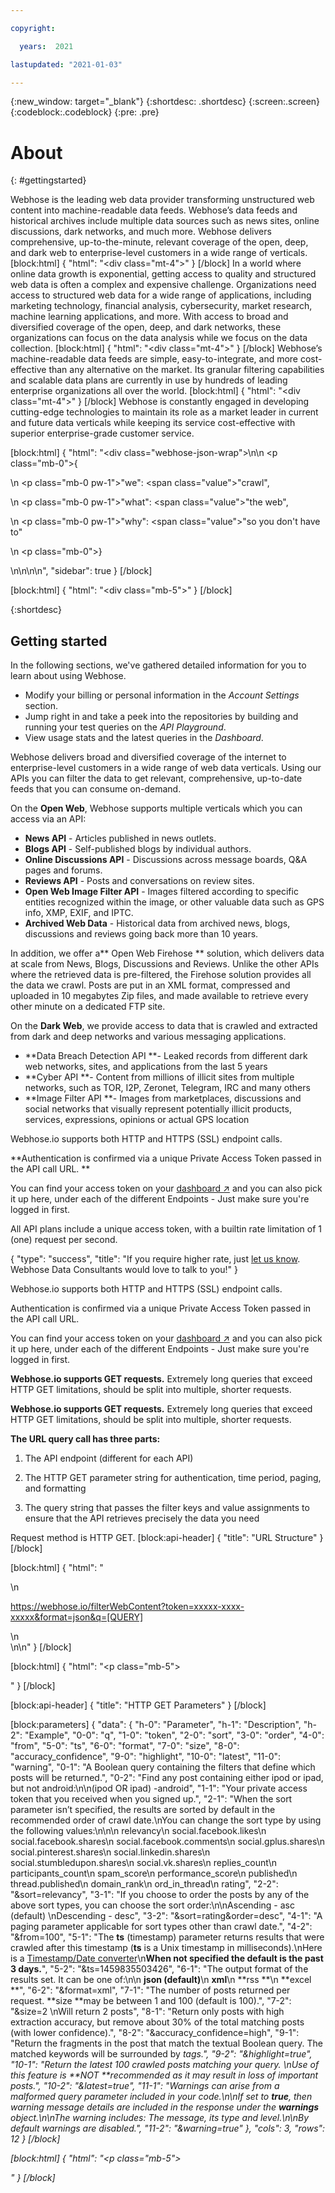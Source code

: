 ```yaml
---

copyright:

  years:  2021

lastupdated: "2021-01-03"

---
```



{:new_window: target="_blank"}
{:shortdesc: .shortdesc}
{:screen:.screen}
{:codeblock:.codeblock}
{:pre: .pre}

# About 
{: #gettingstarted}

Webhose is the leading web data provider transforming unstructured web content into machine-readable data feeds. Webhose’s data feeds and historical archives include multiple data sources such as news sites, online discussions, dark networks, and much more. Webhose delivers comprehensive, up-to-the-minute, relevant coverage of the open, deep, and dark web to enterprise-level customers in a wide range of verticals.
[block:html]
{
  "html": "<div class=\"mt-4\"></div>"
}
[/block]
In a world where online data growth is exponential, getting access to quality and structured web data is often a complex and expensive challenge. Organizations need access to structured web data for a wide range of applications, including marketing technology, financial analysis, cybersecurity, market research, machine learning applications, and more. With access to broad and diversified coverage of the open, deep, and dark networks, these organizations can focus on the data analysis while we focus on the data collection.
[block:html]
{
  "html": "<div class=\"mt-4\"></div>"
}
[/block]
Webhose’s machine-readable data feeds are simple, easy-to-integrate, and more cost-effective than any alternative on the market. Its granular filtering capabilities and scalable data plans are currently in use by hundreds of leading enterprise organizations all over the world. 
[block:html]
{
  "html": "<div class=\"mt-4\"></div>"
}
[/block]
Webhose is constantly engaged in developing cutting-edge technologies to maintain its role as a market leader in current and future data verticals while keeping its service cost-effective with superior enterprise-grade customer service.

[block:html]
{
  "html": "<div class=\"webhose-json-wrap\">\n\n  <p class=\"mb-0\">{</p>\n  <p class=\"mb-0 pw-1\">\"we\": <span class=\"value\">\"crawl\"</span>,</p>\n  <p class=\"mb-0 pw-1\">\"what\": <span class=\"value\">\"the web\"</span>,</p>\n    <p class=\"mb-0 pw-1\">\"why\": <span class=\"value\">\"so you don't have to\"</span></p>\n  <p class=\"mb-0\">}</p>\n\n</div>\n\n<style>\n.webhose-json-wrap {\n margin-top: -8px !important;\n}\n.webhose-json-wrap p {\n font-size: 14px !important;  \n  font-family: var(--md-code-font,SFMono-Regular,Consolas,Liberation Mono,Menlo,Courier,monospace) !important;\n  color: #F3F3F3 !important;\n  padding-left: 10px !important;\n }\n  \n.webhose-json-wrap .title {\n  \tbackground-color: #1e3a58 !important;  \n  padding: 10px 15px !important;\n}\n  \n .webhose-json-wrap span.value {\n   color: #01FF70 !important;\n  }\n  \n  .webhose-json-wrap .pw-1 {\n    padding-left: 20px !important; \n  }\n \n</style>",
  "sidebar": true
}
[/block]

[block:html]
{
  "html": "<div class=\"mb-5\"></div>"
}
[/block]

{:shortdesc}

## Getting started

In the following sections, we've gathered detailed information for you to learn about using Webhose.

  * Modify your billing or personal information in the *Account Settings* section.
  * Jump right in and take a peek into the repositories by building and running your test queries on the *API Playground*.
  * View usage stats and the latest queries in the *Dashboard*.

Webhose delivers broad and diversified coverage of the internet to enterprise-level customers in a wide range of web data verticals. Using our APIs you can filter the data to get relevant, comprehensive, up-to-date feeds that you can consume on-demand.

On the **Open Web**, Webhose supports multiple verticals which you can access via an API:

  * **News API** - Articles published in news outlets.
  * **Blogs API** - Self-published blogs by individual authors.
  * **Online Discussions API** - Discussions across message boards, Q&A pages and forums.
  * **Reviews API** - Posts and conversations on review sites.
  * **Open Web Image Filter API** -  Images filtered according to specific entities recognized within the image, or other valuable data such as GPS info, XMP, EXIF, and IPTC. 
  * **Archived Web Data** - Historical data from archived news, blogs, discussions and reviews going back more than 10 years.


In addition, we offer a** Open Web Firehose ** solution, which delivers data at scale from News, Blogs, Discussions and Reviews. Unlike the other APIs where the retrieved data is pre-filtered, the Firehose solution provides all the data we crawl. Posts are put in an XML format, compressed and uploaded in 10 megabytes Zip files, and made available to retrieve every other minute on a dedicated FTP site.

On the **Dark Web**, we provide access to data that is crawled and extracted from dark and deep networks and various messaging applications.

  * **Data Breach Detection API **- Leaked records from different dark web networks, sites, and applications from the last 5 years
  * **Cyber API **- Content from millions of illicit sites from multiple networks, such as TOR, I2P, Zeronet, Telegram, IRC and many others
  * **Image Filter API **- Images from marketplaces, discussions and social networks that visually represent potentially illicit products, services, expressions, opinions or actual GPS location  

Webhose.io supports both HTTP and HTTPS (SSL) endpoint calls.

**Authentication is confirmed via a unique Private Access Token passed in the API call URL. **

You can find your access token on your [dashboard ↗](https://webhose.io/dashboard) and you can also pick it up here, under each of the different Endpoints - 
Just make sure you're logged in first. 

All API plans include a unique access token, with a builtin rate limitation of 1 (one) request per second. 

{
  "type": "success",
  "title": "If you require higher rate, just [ let us know](https://webhose.io/talk-to-an-expert).<br>Webhose Data Consultants would love to talk to you!"
}



Webhose.io supports both HTTP and HTTPS (SSL) endpoint calls.

Authentication is confirmed via a unique Private Access Token passed in the API call URL. 

You can find your access token on your [dashboard ↗](https://webhose.io/dashboard) and you can also pick it up here, under each of the different Endpoints - 
Just make sure you're logged in first. 

**Webhose.io supports GET requests.**
Extremely long queries that exceed HTTP GET limitations, should be split into multiple, shorter requests.

**Webhose.io supports GET requests.**
Extremely long queries that exceed HTTP GET limitations, should be split into multiple, shorter requests.

**The URL query call has three parts:**


1.  The API endpoint (different for each API)

2.  The HTTP GET parameter string for authentication, time period, paging, and formatting

3.  The query string that passes the filter keys and value assignments to ensure that the API 
    retrieves precisely the data you need

Request method is HTTP GET.
[block:api-header]
{
  "title": "URL Structure"
}
[/block]

[block:html]
{
  "html": "<div>\n  <p>https://webhose.io/filterWebContent?token=xxxxx-xxxx-xxxxx&format=json&q=[QUERY]</p>\n</div>\n\n<style></style>"
}
[/block]

[block:html]
{
  "html": "<p class=\"mb-5\"></p>"
}
[/block]

[block:api-header]
{
  "title": "HTTP GET Parameters"
}
[/block]

[block:parameters]
{
  "data": {
    "h-0": "Parameter",
    "h-1": "Description",
    "h-2": "Example",
    "0-0": "q",
    "1-0": "token",
    "2-0": "sort",
    "3-0": "order",
    "4-0": "from",
    "5-0": "ts",
    "6-0": "format",
    "7-0": "size",
    "8-0": "accuracy_confidence",
    "9-0": "highlight",
    "10-0": "latest",
    "11-0": "warning",
    "0-1": "A Boolean query containing the filters that define which posts will be returned.",
    "0-2": "Find any post containing either ipod or ipad, but not android:\n\n(ipod OR ipad) -android",
    "1-1": "Your private access token that you received when you signed up.",
    "2-1": "When the sort parameter isn’t specified, the results are sorted by default in the recommended order of crawl date.\nYou can change the sort type by using the following values:\n\n\n   relevancy\n   social.facebook.likes\n   social.facebook.shares\n   social.facebook.comments\n   social.gplus.shares\n   social.pinterest.shares\n   social.linkedin.shares\n   social.stumbledupon.shares\n   social.vk.shares\n   replies_count\n   participants_count\n   spam_score\n   performance_score\n   published\n   thread.published\n   domain_rank\n   ord_in_thread\n   rating",
    "2-2": "&sort=relevancy",
    "3-1": "If you choose to order the posts by any of the above sort types, you can choose the sort order:\n\nAscending - asc (default)  \nDescending - desc",
    "3-2": "&sort=rating&order=desc",
    "4-1": "A paging parameter applicable for sort types other than crawl date.",
    "4-2": "&from=100",
    "5-1": "The **ts** (timestamp) parameter returns results that were crawled after this timestamp (**ts** is a Unix timestamp in milliseconds).\nHere is a [Timestamp/Date converter](https://www.epochconverter.com/)\n**When not specified the default is the past 3 days.**",
    "5-2": "&ts=1459835503426",
    "6-1": "The output format of the results set. It can be one of:\n\n  **json (default)**\n  **xml**\n  **rss **\n  **excel **",
    "6-2": "&format=xml",
    "7-1": "The number of posts returned per request. **size **may be between 1 and 100 (default is 100).",
    "7-2": "&size=2 \nWill return 2 posts",
    "8-1": "Return only posts with high extraction accuracy, but remove about 30% of the total matching posts (with lower confidence).",
    "8-2": "&accuracy_confidence=high",
    "9-1": "Return the fragments in the post that match the textual Boolean query. The matched keywords will be surrounded by <em/> tags.",
    "9-2": "&highlight=true",
    "10-1": "Return the latest 100 crawled posts matching your query. \n*Use of this feature is **NOT **recommended as it may result in loss of important posts.*",
    "10-2": "&latest=true",
    "11-1": "Warnings can arise from a malformed query parameter included in your code.\n\nIf set to **true**, then warning message details are included in the response under the **warnings** object.\n\nThe warning includes:  The message, its type and level.\n\nBy default warnings are disabled.",
    "11-2": "&warning=true"
  },
  "cols": 3,
  "rows": 12
}
[/block]

[block:html]
{
  "html": "<p class=\"mb-5\"></p>"
}
[/block]

